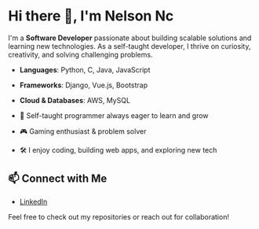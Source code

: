 # Hi there 👋, I'm Nelson Nc

I'm a **Software Developer** passionate about building scalable solutions and learning new technologies. As a self-taught developer, I thrive on curiosity, creativity, and solving challenging problems.

- **Languages**: Python, C, Java, JavaScript
- **Frameworks**: Django, Vue.js, Bootstrap
- **Cloud & Databases**: AWS, MySQL

- 🚀 Self-taught programmer always eager to learn and grow
- 🎮 Gaming enthusiast & problem solver
- 🛠️ I enjoy coding, building web apps, and exploring new tech

## 📫 Connect with Me
- [LinkedIn](https://linkedin.com/in/nelson-nmesoma-520b9535a)

Feel free to check out my repositories or reach out for collaboration!
